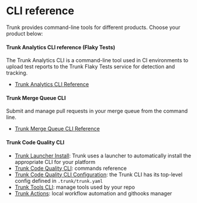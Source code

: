 # CLI reference

Trunk provides command-line tools for different products. Choose your product below:

#### Trunk Analytics CLI reference (Flaky Tests)

The Trunk Analytics CLI is a command-line tool used in CI environments to upload test reports to the Trunk Flaky Tests service for detection and tracking.

* [Trunk Analytics CLI Reference](../../flaky-tests/uploader.md)

#### Trunk Merge Queue CLI

Submit and manage pull requests in your merge queue from the command line.

* [Trunk Merge Queue CLI Reference](../../merge-queue/managing-merge-queue/merge-queue-cli-reference.md)

#### Trunk Code Quality CLI

* [Trunk Launcher Install](install.md): Trunk uses a launcher to automatically install the appropriate CLI for your platform
* [Trunk Code Quality CLI](commands-reference/): commands reference
* [Trunk Code Quality CLI Configuration](configuration/): the Trunk CLI has its top-level config defined in `.trunk/trunk.yaml`
* [Trunk Tools CLI](getting-started/tools.md): manage tools used by your repo
* [Trunk Actions](getting-started/actions/): local workflow automation and githooks manager
